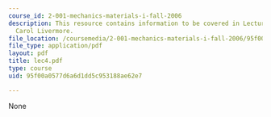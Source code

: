 ```yaml
---
course_id: 2-001-mechanics-materials-i-fall-2006
description: This resource contains information to be covered in Lecture 4 by Prof.
  Carol Livermore.
file_location: /coursemedia/2-001-mechanics-materials-i-fall-2006/95f00a0577d6a6d1dd5c953188ae62e7_lec4.pdf
file_type: application/pdf
layout: pdf
title: lec4.pdf
type: course
uid: 95f00a0577d6a6d1dd5c953188ae62e7

---
```

None